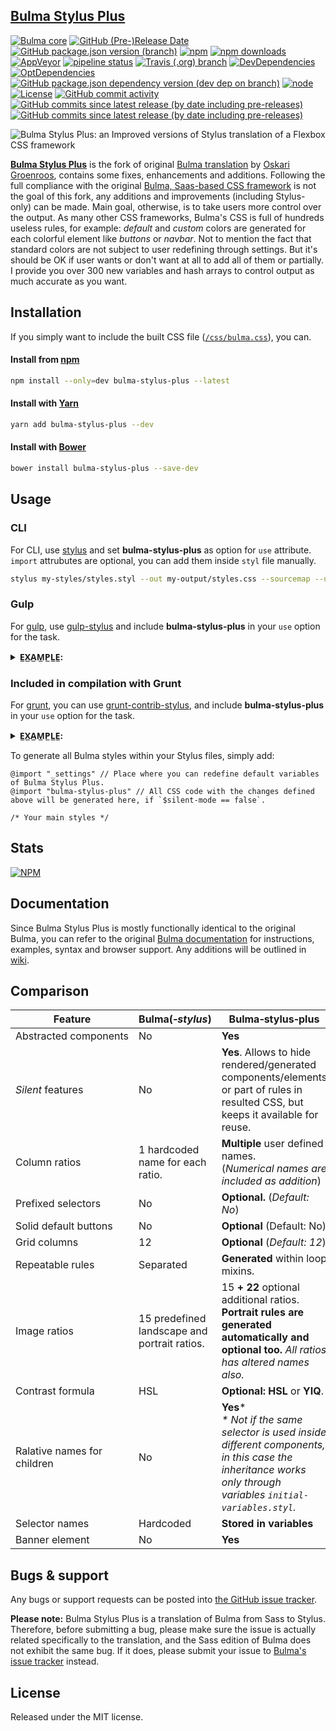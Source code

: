 [Bulma Stylus Plus](https://github.com/M-O-Z-G/bulma-stylus-plus)
---
[![Bulma core](https://img.shields.io/badge/based%20on%20Bulma-v0.8.2-00D1B2?logo=bulma)](https://github.com/jgthms/bulma/tree/0.8.2) [![GitHub (Pre-)Release Date](https://img.shields.io/github/release-date-pre/m-o-z-g/bulma-stylus-plus?logo=github)](https://github.com/M-O-Z-G/bulma-stylus-plus) [![GitHub package.json version (branch)](https://img.shields.io/github/package-json/v/m-o-z-g/bulma-stylus-plus/master?logo=github&label=version)](https://github.com/M-O-Z-G/bulma-stylus-plus) [![npm](https://img.shields.io/npm/v/bulma-stylus-plus.svg)](https://www.npmjs.com/package/bulma-stylus-plus) [![npm downloads](https://img.shields.io/npm/dm/bulma-stylus-plus.svg?logo=npm)](https://www.npmjs.com/package/bulma-stylus-plus) [![AppVeyor](https://img.shields.io/appveyor/build/m-o-z-g/bulma-stylus-plus?logo=appveyor&logoColor=white)](https://ci.appveyor.com/project/M-O-Z-G/bulma-stylus-plus) [![pipeline status](https://img.shields.io/gitlab/pipeline/m-o-z-g/bulma-stylus-plus?logo=gitlab&label=pipeline)](https://gitlab.com/M-O-Z-G/bulma-stylus-plus/pipelines) [![Travis (.org) branch](https://img.shields.io/travis/m-o-z-g/bulma-stylus-plus/master?logo=travis-ci&logoColor=white)](https://travis-ci.org/github/M-O-Z-G/bulma-stylus-plus) [![DevDependencies](https://img.shields.io/david/dev/m-o-z-g/bulma-stylus-plus?logo=github)](https://david-dm.org/m-o-z-g/bulma-stylus-plus?type=dev) [![OptDependencies](https://img.shields.io/david/optional/m-o-z-g/bulma-stylus-plus?logo=github)](https://david-dm.org/m-o-z-g/bulma-stylus-plus?type=optional) [![GitHub package.json dependency version (dev dep on branch)](https://img.shields.io/github/package-json/dependency-version/m-o-z-g/bulma-stylus-plus/dev/stylus)](https://github.com/stylus/stylus) [![node](https://img.shields.io/node/v/bulma-stylus-plus?logo=node.js&logoColor=white&labelColor=339933)](https://github.com/nodejs/node) [![License](https://img.shields.io/npm/l/bulma-stylus-plus)](https://github.com/M-O-Z-G/bulma-stylus-plus/blob/master/LICENSE) [![GitHub commit activity](https://img.shields.io/github/commit-activity/y/m-o-z-g/bulma-stylus-plus?logo=github&label=commits)](https://github.com/M-O-Z-G/bulma-stylus-plus/commits/master) [![GitHub commits since latest release (by date including pre-releases)](https://img.shields.io/github/commits-since/m-o-z-g/bulma-stylus-plus/v0.8.1-rc.1/master?include_prereleases&label=commits%20since%20forked&logo=github)](https://github.com/M-O-Z-G/bulma-stylus-plus/commits/master) [![GitHub commits since latest release (by date including pre-releases)](https://img.shields.io/github/commits-since/m-o-z-g/bulma-stylus-plus/latest/master?include_prereleases&logo=github&label=commits%20since%20latest%20release)](https://github.com/M-O-Z-G/bulma-stylus-plus/commits/master) 

![Bulma Stylus Plus: an Improved versions of Stylus translation of a Flexbox CSS framework](https://i.imgur.com/fhM0nae.png)

**[Bulma Stylus Plus](https://github.com/M-O-Z-G/bulma-stylus-plus)** is the fork of original [Bulma translation](https://github.com/groenroos/bulma-stylus) by [Oskari Groenroos](https://github.com/groenroos), contains some fixes, enhancements and additions. Following the full compliance with the original [Bulma, Saas-based CSS framework](https://github.com/jgthms/bulma) is not the goal of this fork, any additions and improvements (including Stylus-only) can be made. Main goal, otherwise, is to take users more control over the output. As many other CSS frameworks, Bulma's CSS is full of hundreds useless rules, for example: _default_ and _custom_ colors are generated for each colorful element like _buttons_ or *navbar*. Not to mention the fact that standard colors are not subject to user redefining through settings. But it's should be OK if user wants or don't want at all to add all of them or partially. I provide you over 300 new variables and hash arrays to control output as much accurate as you want.

## Installation

If you simply want to include the built CSS file ([`/css/bulma.css`](https://github.com/m-o-z-g/bulma-stylus-plus/blob/master/css/bulma.css)), you can.

#### Install from [npm](https://github.com/npm/npm)

```sh
npm install --only=dev bulma-stylus-plus --latest
```

#### Install with [Yarn](https://github.com/yarnpkg)

```sh
yarn add bulma-stylus-plus --dev
```

#### Install with [Bower](https://github.com/bower/bower)

```sh
bower install bulma-stylus-plus --save-dev
```

## Usage

### CLI

For CLI, use [stylus](https://www.npmjs.org/package/stylus) and set **bulma-stylus-plus** as option for `use` attribute. `import` attrubutes are optional, you can add them inside `styl` file manually.

```sh
stylus my-styles/styles.styl --out my-output/styles.css --sourcemap --use bulma-stylus-plus --import my-styles/_settings.styl --import bulma-stylus-plus
```

### Gulp

For [gulp](https://github.com/gulpjs/gulp), use [gulp-stylus](https://www.npmjs.org/package/gulp-stylus) and include **bulma-stylus-plus** in your `use` option for the task.

<details>
<summary><b>E̲X̲A̲M̲P̲L̲E̲:</b></summary>

```javascript
const gulp = require( "gulp" ),
	stylus = require( "gulp-stylus" ),
	bsp    = require( "bulma-stylus-plus" );

function styles() {
	return gulp.src("styles/styles.styl")
		.pipe( stylus( {
			"use": bsp(),
        	"import": ["_settings", "bulma-stylus-plus"] // Optional, you can add them inside `styl` file manually.
		} ) )
		.pipe(gulp.dest("css"));
}

exports.styles = styles
```

</details>

### Included in compilation with Grunt

For [grunt](https://github.com/gruntjs/grunt), you can use [grunt-contrib-stylus](https://www.npmjs.org/package/grunt-contrib-stylus), and include **bulma-stylus-plus** in your `use` option for the task.

<details>
<summary><b>E̲X̲A̲M̲P̲L̲E̲:</b></summary>

```javascript
module.exports = function( grunt ) {
	grunt.loadNpmTask( "grunt-contrib-stylus" );
	grunt.initConfig( {
		"stylus": {
			"options": {
				"compress": false,
				"use": [
					require( "bulma-stylus-plus" )
				],
                "import": ["_settings", "bulma-stylus-plus"] // Optional, you can add them inside `styl` file manually.
			},
			"styles": {
				"files": {
					"css/bulma.css": "bulma-stylus-plus.styl"
				}
			}
		}
	};
};
```

</details>

To generate all Bulma styles within your Stylus files, simply add:

```stylus
@import "_settings" // Place where you can redefine default variables of Bulma Stylus Plus.
@import "bulma-stylus-plus" // All CSS code with the changes defined above will be generated here, if `$silent-mode == false`.

/* Your main styles */
```

## Stats

[![NPM](https://nodei.co/npm/bulma-stylus-plus.png?downloads=true&downloadRank=true&stars=true)](https://nodei.co/npm/bulma-stylus-plus/)

## Documentation

Since Bulma Stylus Plus is mostly functionally identical to the original Bulma, you can refer to the original [Bulma documentation](http://bulma.io/documentation/overview/start/) for instructions, examples, syntax and browser support. Any additions will be outlined in [wiki](https://github.com/M-O-Z-G/bulma-stylus-plus/wiki).

## Comparison

| Feature                     | Bulma(_‑stylus_)                             | Bulma‑stylus‑plus                                            |
| --------------------------- | -------------------------------------------- | ------------------------------------------------------------ |
| Abstracted components       | No                                           | **Yes**                                                      |
| _Silent_ features           | No                                           | **Yes**. Allows to hide rendered/generated components/elements or part of rules in resulted CSS, but keeps it available for reuse. |
| Column ratios               | 1 hardcoded name for each ratio.             | **Multiple** user defined names.<br />(_Numerical names are included as addition_) |
| Prefixed selectors          | No                                           | **Optional.** (_Default: No_)                                |
| Solid default buttons       | No                                           | **Optional** (Default: No)                                   |
| Grid columns                | 12                                           | **Optional** (_Default: 12_)                                 |
| Repeatable rules            | Separated                                    | **Generated** within loop mixins.                            |
| Image ratios                | 15 predefined landscape and portrait ratios. | 15 **+ 22** optional additional ratios. **Portrait rules are generated automatically and optional too.** _All ratios has altered names also._ |
| Contrast formula            | HSL                                          | **Optional: HSL** or **YIQ**.                                |
| Ralative names for children | No                                           | **Yes**\*<br />_* Not if the same selector is used inside different components, in this case the inheritance works only through variables `initial-variables.styl`._ |
| Selector names              | Hardcoded                                    | **Stored in variables**                                      |
| Banner element              | No                                           | **Yes**                                                      |

## Bugs & support

Any bugs or support requests can be posted into [the GitHub issue tracker](https://github.com/M-O-Z-G/bulma-stylus-plus/issues).

**Please note:** Bulma Stylus Plus is a translation of Bulma from Sass to Stylus. Therefore, before submitting a bug, please make sure the issue is actually related specifically to the translation, and the Sass edition of Bulma does not exhibit the same bug. If it does, please submit your issue to [Bulma's issue tracker](https://github.com/jgthms/bulma/issues) instead.

## License

Released under the MIT license.
